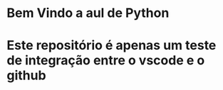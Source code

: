 # Bem Vindo a aul de Python

# Este repositório é apenas um teste de integração entre o vscode e o github
